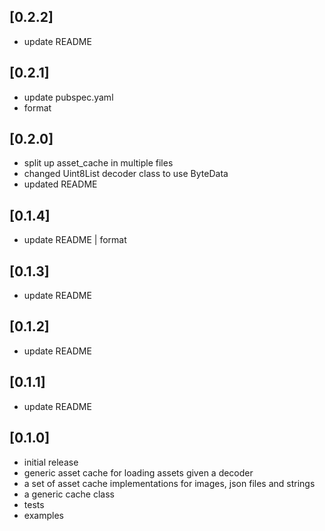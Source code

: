 ## [0.2.2]
- update README

## [0.2.1]
- update pubspec.yaml
- format

## [0.2.0]
- split up asset_cache in multiple files
- changed Uint8List decoder class to use ByteData
- updated README

## [0.1.4]
- update README | format

## [0.1.3]
- update README

## [0.1.2]
- update README

## [0.1.1]
- update README

## [0.1.0]
- initial release
- generic asset cache for loading assets given a decoder
- a set of asset cache implementations for images, json files and strings
- a generic cache class
- tests
- examples
